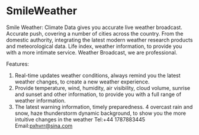 # SmileWeather
Smile Weather: Climate Data gives you accurate live weather broadcast. Accurate push, covering a number of cities across the country. From the domestic authority, integrating the latest modern weather research products and meteorological data. Life index, weather information, to provide you with a more intimate service. Weather Broadcast, we are professional.

Features:
1. Real-time updates weather conditions, always remind you the latest weather changes, to create a new weather experience.
2. Provide temperature, wind, humidity, air visibility, cloud volume, sunrise and sunset and other information, to provide you with a full range of weather information.
3. The latest warning information, timely preparedness.
4 overcast rain and snow, haze thunderstorm dynamic background, to show you the more intuitive changes in the weather
Tel:+44 1787883445
Email:pxhvrr@sina.com
